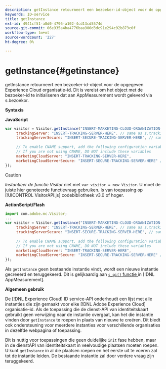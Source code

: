 ```yaml
---
description: getInstance retourneert een bezoeker-id-object voor de opgegeven Experience Cloud organisatie-id. Dit is vereist om het object met de bezoeker-id te initialiseren dat aan AppMeasurement wordt geleverd via s.bezoekor.
keywords: ID-service
title: getInstance
exl-id: 4941cf51-a8d0-4796-a102-4cd13cd5574d
source-git-commit: 06e935a4ba4776baa900d3dc91e294c92b873c0f
workflow-type: tm+mt
source-wordcount: '227'
ht-degree: 0%

---
```


# getInstance{#getinstance}

getInstance retourneert een bezoeker-id-object voor de opgegeven Experience Cloud organisatie-id. Dit is vereist om het object met de bezoeker-id te initialiseren dat aan AppMeasurement wordt geleverd via s.bezoekor.

**Syntaxis**

**JavaScript**

```js
var visitor = Visitor.getInstance("INSERT-MARKETING-CLOUD-ORGANIZATION-ID-HERE", { 
     trackingServer: "INSERT-TRACKING-SERVER-HERE", // same as s.trackingServer 
     trackingServerSecure: "INSERT-SECURE-TRACKING-SERVER-HERE", // same as s.trackingServerSecure 
 
     // To enable CNAME support, add the following configuration variables 
     // If you are not using CNAME, DO NOT include these variables 
     marketingCloudServer: "INSERT-TRACKING-SERVER-HERE", 
     marketingCloudServerSecure: "INSERT-SECURE-TRACKING-SERVER-HERE" // same as s.trackingServerSecure 
});
```

>[!CAUTION]
>
>*Instantieer de functie Visitor* niet met  `var visitor = new Visitor`. U moet de juiste hier genoteerde functievraag gebruiken. Is van toepassing op [!UICONTROL VisitorAPI.js] codebibliotheek v3.0 of hoger.

**ActionScript/Flash**

```js
import com.adobe.mc.Visitor; 
... 
var visitor = Visitor.getInstance("INSERT-MARKETING-CLOUD-ORGANIZATION-ID-HERE", { 
     trackingServer: "INSERT-TRACKING-SERVER-HERE", // same as s.trackingServer 
     trackingServerSecure: "INSERT-SECURE-TRACKING-SERVER-HERE", // same as s.trackingServerSecure 
 
     // To enable CNAME support, add the following configuration variables 
     // If you are not using CNAME, DO NOT include these variables 
     marketingCloudServer: "INSERT-TRACKING-SERVER-HERE", 
     marketingCloudServerSecure: "INSERT-SECURE-TRACKING-SERVER-HERE" // same as s.trackingServerSecure 
});
```

Als `getInstance` geen bestaande instantie vindt, wordt een nieuwe instantie gecreeerd en teruggekeerd. Dit is gelijkaardig aan [ `s_gi()` functie ](https://docs.adobe.com/content/help/en/analytics/implementation/vars/functions/s-gi.html) in [!DNL AppMeasurement].

**Algemeen gebruik**

De [!DNL Experience Cloud] ID service-API onderhoudt een lijst met alle instanties die zijn gemaakt voor elke [!DNL Adobe Experience Cloud] organisatie-id. Als de toepassing die de dienst-API van identiteitskaart gebruikt geen verwijzing naar de instantie overgaat, kan het die instantie vinden door `getInstance` te roepen in plaats van nieuwe te creëren. Dit biedt ook ondersteuning voor meerdere instanties voor verschillende organisaties in dezelfde webpagina of toepassing.

Dit is nuttig voor toepassingen die geen duidelijke `init` fase hebben, maar in de dienstAPI van identiteitskaart in veelvoudige plaatsen moeten roepen. U kunt `getInstance` in al die plaatsen roepen en het eerste uit te voeren zal tot de instantie leiden. De bestaande instantie zal door verdere vraag zijn teruggekeerd.
